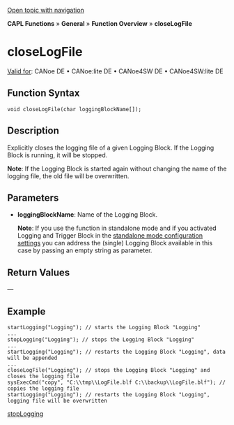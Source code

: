 [Open topic with navigation](../../../../../CANoeDEFamily.htm#Topics/CAPLFunctions/Other/Functions/CAPLfunctionCloseLogFile.md)

**CAPL Functions** » **General** » **Function Overview** » **closeLogFile**

# closeLogFile

[Valid for](../../../Shared/FeatureAvailability.md): CANoe DE • CANoe:lite DE • CANoe4SW DE • CANoe4SW:lite DE

## Function Syntax

```plaintext
void closeLogFile(char loggingBlockName[]);
```

## Description

Explicitly closes the logging file of a given Logging Block. If the Logging Block is running, it will be stopped.

**Note**: If the Logging Block is started again without changing the name of the logging file, the old file will be overwritten.

## Parameters

- **loggingBlockName**: Name of the Logging Block.

  **Note**: If you use the function in standalone mode and if you activated Logging and Trigger Block in the [standalone mode configuration settings](../../../CANoeCANalyzer/VTPPlatformManager/CANoePlugIN/StandaloneModeLoggingConfiguration.md) you can address the (single) Logging Block available in this case by passing an empty string as parameter.

## Return Values

—

## Example

```plaintext
startLogging("Logging"); // starts the Logging Block "Logging"
...
stopLogging("Logging"); // stops the Logging Block "Logging"
...
startLogging("Logging"); // restarts the Logging Block "Logging", data will be appended
...
closeLogFile("Logging"); // stops the Logging Block "Logging" and closes the logging file
sysExecCmd("copy", "C:\\tmp\\LogFile.blf C:\\backup\\LogFile.blf"); // copies the logging file
startLogging("Logging"); // restarts the Logging Block "Logging", logging file will be overwritten
```

[stopLogging](CAPLfunctionStopLogging.md)
